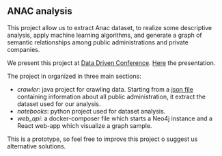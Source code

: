 
## ANAC analysis
This project allow us to extract Anac dataset, to realize some descriptive analysis, apply machine learning algorithms, and generate a graph of semantic relationships among public administrations and private companies.

We present this project at [Data Driven Conference](). [Here]() the presentation.

The project in organized in three main sections:
- *crawler*: java project for crawling data. Starting from a [json file]() containing information about all public administration, it extract the dataset used for our analysis.
- *notebooks*: python project used for dataset analysis.
- *web_api*: a docker-composer file which starts a Neo4j instance and a React web-app which visualize a graph sample.

This is a prototype, so feel free to improve this project o suggest us alternative solutions.   

